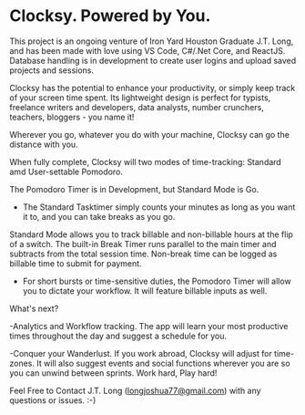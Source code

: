 # Clocksy. Powered by You.

This project is an ongoing venture of Iron Yard Houston Graduate J.T. Long, and has been made with love using VS Code, C#/.Net Core, and ReactJS. Database handling is in development to create user logins and upload saved projects and sessions.

Clocksy has the potential to enhance your productivity, or simply keep track of your screen time spent. Its lightweight design is perfect for typists, freelance writers and developers, data analysts, number crunchers, teachers, bloggers - you name it!

Wherever you go, whatever you do with your machine, Clocksy can go the distance with you.

When fully complete, Clocksy will two modes of time-tracking: Standard amd User-settable Pomodoro.

The Pomodoro Timer is in Development, but Standard Mode is Go.

- The Standard Tasktimer simply counts your minutes as long as you want it to, and you can take breaks as you go.

Standard Mode allows you to track billable and non-billable hours at the flip of a switch. The built-in Break Timer runs parallel to the main timer and subtracts from the total session time. Non-break time can be logged as billable time to submit for payment.

- For short bursts or time-sensitive duties, the Pomodoro Timer will allow you to dictate your workflow. It will feature billable inputs as well.

What's next? 

-Analytics and Workflow tracking.
The app will learn your most productive times throughout the day and suggest a schedule for you.

-Conquer your Wanderlust.
If you work abroad, Clocksy will adjust for time-zones. It will also suggest events and social functions wherever you are so you can unwind between sprints. Work hard, Play hard!

Feel Free to Contact J.T. Long (longjoshua77@gmail.com) with any questions or issues. :-)
